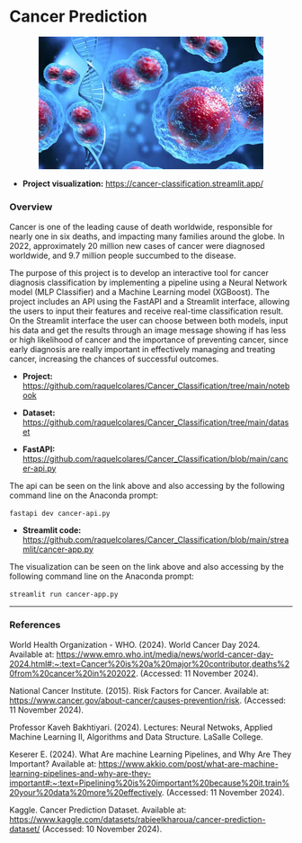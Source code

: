 # Cancer Prediction

<p align="center">
    <img width="400" src="https://github.com/raquelcolares/Cancer_Classification/blob/main/cancer.png">
</p>


- **Project visualization:** https://cancer-classification.streamlit.app/


### Overview

Cancer is one of the leading cause of death worldwide, responsible for nearly one in six deaths, and impacting many families around the globe. In 2022, approximately 20 million new cases of cancer were diagnosed worldwide, and 9.7 million people succumbed to the disease.

The purpose of this project is to develop an interactive tool for cancer diagnosis classification by implementing a pipeline using a Neural Network model (MLP Classifier) and a Machine Learning model (XGBoost). The project includes an API using the FastAPI and a Streamlit interface, allowing the users to input their features and receive real-time classification result. On the Streamlit interface the user can choose between both models, input his data and get the results through an image message showing if has less or high likelihood of cancer and the importance of preventing cancer, since early diagnosis are really important in effectively managing and treating cancer, increasing the chances of successful outcomes.

- **Project:**
  https://github.com/raquelcolares/Cancer_Classification/tree/main/notebook

- **Dataset:**
  https://github.com/raquelcolares/Cancer_Classification/tree/main/dataset

- **FastAPI:**
https://github.com/raquelcolares/Cancer_Classification/blob/main/cancer-api.py  

The api can be seen on the link above and also accessing by the following command line on the Anaconda prompt:

`fastapi dev cancer-api.py`

- **Streamlit code:**
https://github.com/raquelcolares/Cancer_Classification/blob/main/streamlit/cancer-app.py

The visualization can be seen on the link above and also accessing by the following command line on the Anaconda prompt:

`streamlit run cancer-app.py`
  

-------

### References

World Health Organization - WHO. (2024). World Cancer Day 2024. Available at: https://www.emro.who.int/media/news/world-cancer-day-2024.html#:~:text=Cancer%20is%20a%20major%20contributor,deaths%20from%20cancer%20in%202022. (Accessed: 11 November 2024).

National Cancer Institute. (2015). Risk Factors for Cancer. Available at: https://www.cancer.gov/about-cancer/causes-prevention/risk. (Accessed: 11 November 2024).

Professor Kaveh Bakhtiyari. (2024). Lectures: Neural Netwoks, Applied Machine Learning II, Algorithms and Data Structure. LaSalle College.

Keserer E. (2024). What Are machine Learning Pipelines, and Why Are They Important? Available at: https://www.akkio.com/post/what-are-machine-learning-pipelines-and-why-are-they-important#:~:text=Pipelining%20is%20important%20because%20it,train%20your%20data%20more%20effectively. (Accessed: 11 November 2024).

Kaggle. Cancer Prediction Dataset. Available at: https://www.kaggle.com/datasets/rabieelkharoua/cancer-prediction-dataset/ (Accessed: 10 November 2024).
